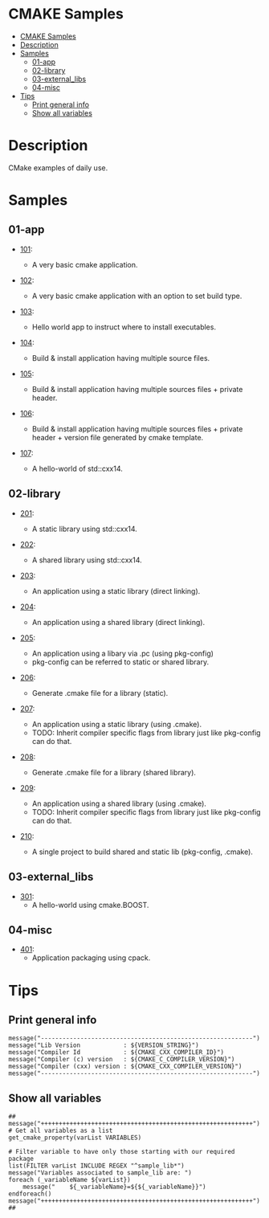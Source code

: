# CMAKE Samples

<!-- TOC -->

- [CMAKE Samples](#cmake-samples)
- [Description](#description)
- [Samples](#samples)
    - [01-app](#01-app)
    - [02-library](#02-library)
    - [03-external_libs](#03-external_libs)
    - [04-misc](#04-misc)
- [Tips](#tips)
    - [Print general info](#print-general-info)
    - [Show all variables](#show-all-variables)

<!-- /TOC -->

# Description
CMake examples of daily use.

# Samples

## 01-app
-  [101](01-app/101/CMakeLists.txt):
   - A very basic cmake application.

-  [102](01-app/102/CMakeLists.txt):
   - A very basic cmake application with an option to set build type.

-  [103](01-app/103/CMakeLists.txt):
   - Hello world app to instruct where to install executables.

-  [104](01-app/104/CMakeLists.txt):
   - Build & install application having multiple source files.

-  [105](01-app/105/CMakeLists.txt):
   - Build & install application having multiple sources files + private header.

-  [106](01-app/106/CMakeLists.txt):
   - Build & install application having multiple sources files + private header + version file generated by cmake template.

-  [107](01-app/107/CMakeLists.txt):
   - A hello-world of std::cxx14.

## 02-library

-  [201](02-library/201/CMakeLists.txt):
   - A static library using std::cxx14.

-  [202](02-library/202/CMakeLists.txt):
   - A shared library using std::cxx14.

-  [203](02-library/203/CMakeLists.txt):
   - An application using a static library (direct linking).

-  [204](02-library/204/CMakeLists.txt):
   - An application using a shared library (direct linking).

-  [205](02-library/205/CMakeLists.txt):
   - An application using a libary via .pc (using pkg-config)
   - pkg-config can be referred to static or shared library.

-  [206](02-library/206/CMakeLists.txt):
   - Generate .cmake file for a library (static).

-  [207](02-library/207/CMakeLists.txt):
   - An application using a static library (using .cmake).
   - TODO: Inherit compiler specific flags from library just like pkg-config can do that.

-  [208](02-library/208/CMakeLists.txt):
   - Generate .cmake file for a library (shared library).

-  [209](02-library/209/CMakeLists.txt):
   - An application using a shared library (using .cmake).
   - TODO: Inherit compiler specific flags from library just like pkg-config can do that.

-  [210](02-library/210/CMakeLists.txt):
   - A single project to build shared and static lib (pkg-config, .cmake).

## 03-external_libs

-  [301](03-external_libs/301/CMakeLists.txt):
   - A hello-world using cmake.BOOST.

## 04-misc

-  [401](04-misc/401/CMakeLists.txt):
   - Application packaging using cpack.

# Tips

## Print general info
```
message("-----------------------------------------------------------")
message("Lib Version            : ${VERSION_STRING}")
message("Compiler Id            : ${CMAKE_CXX_COMPILER_ID}")
message("Compiler (c) version   : ${CMAKE_C_COMPILER_VERSION}")
message("Compiler (cxx) version : ${CMAKE_CXX_COMPILER_VERSION}")
message("-----------------------------------------------------------")
```

## Show all variables
```
##
message("+++++++++++++++++++++++++++++++++++++++++++++++++++++++++++")
# Get all variables as a list
get_cmake_property(varList VARIABLES)

# Filter variable to have only those starting with our required package
list(FILTER varList INCLUDE REGEX "^sample_lib*")
message("Variables associated to sample_lib are: ")
foreach (_variableName ${varList})
    message("    ${_variableName}=${${_variableName}}")
endforeach()
message("+++++++++++++++++++++++++++++++++++++++++++++++++++++++++++")
##
```
